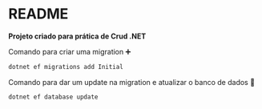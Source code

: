 # README

**Projeto criado para prática de Crud .NET**

[](https://github.com/user-attachments/assets/72f2533b-1d47-4fc2-8b3c-a3777036121a)

Comando para criar uma migration ➕

```powershell
dotnet ef migrations add Initial
```

Comando para dar um update na migration e atualizar o banco de dados 🔁

```powershell
dotnet ef database update
```
